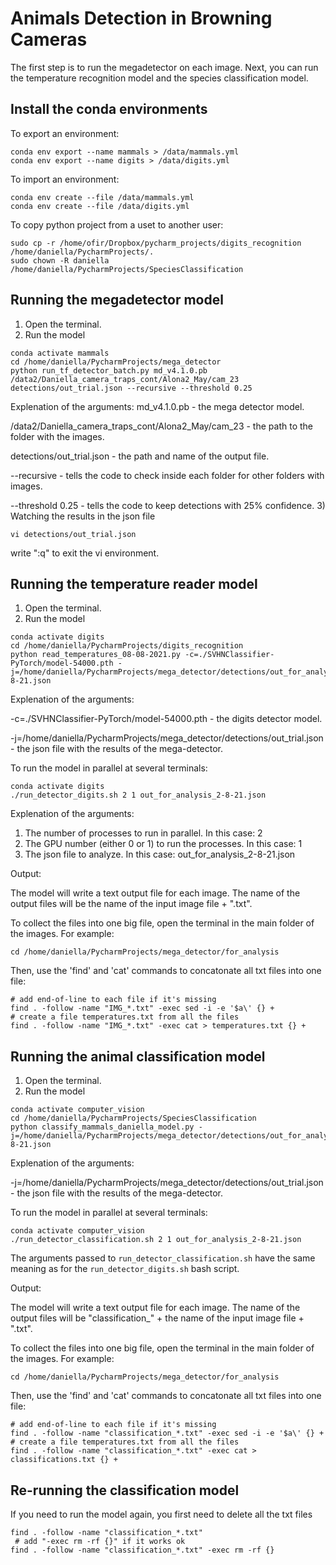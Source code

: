 # Animals Detection in Browning Cameras

The first step is to run the megadetector on each image. Next, you can run the temperature recognition model and the species classification model.

## Install the conda environments
To export an environment:
```
conda env export --name mammals > /data/mammals.yml
conda env export --name digits > /data/digits.yml
```
To import an environment:
```
conda env create --file /data/mammals.yml
conda env create --file /data/digits.yml
```
To copy python project from a uset to another user:
```
sudo cp -r /home/ofir/Dropbox/pycharm_projects/digits_recognition /home/daniella/PycharmProjects/.
sudo chown -R daniella /home/daniella/PycharmProjects/SpeciesClassification
```

## Running the megadetector model

1) Open the terminal.
2) Run the model
```
conda activate mammals
cd /home/daniella/PycharmProjects/mega_detector
python run_tf_detector_batch.py md_v4.1.0.pb /data2/Daniella_camera_traps_cont/Alona2_May/cam_23 detections/out_trial.json --recursive --threshold 0.25
```
Explenation of the arguments:
md_v4.1.0.pb - the mega detector model.

/data2/Daniella_camera_traps_cont/Alona2_May/cam_23 - the path to the folder with the images.

detections/out_trial.json - the path and name of the output file.

--recursive - tells the code to check inside each folder for other folders with images.

--threshold 0.25 - tells the code to keep detections with 25% confidence.
3) Watching the results in the json file
```
vi detections/out_trial.json
```
write ":q" to exit the vi environment.

## Running the temperature reader model
1) Open the terminal.
2) Run the model
```
conda activate digits
cd /home/daniella/PycharmProjects/digits_recognition
python read_temperatures_08-08-2021.py -c=./SVHNClassifier-PyTorch/model-54000.pth -j=/home/daniella/PycharmProjects/mega_detector/detections/out_for_analysis_2-8-21.json
```
Explenation of the arguments:

-c=./SVHNClassifier-PyTorch/model-54000.pth - the digits detector model.

-j=/home/daniella/PycharmProjects/mega_detector/detections/out_trial.json - the json file with the results of the mega-detector. 

To run the model in parallel at several terminals:
```
conda activate digits
./run_detector_digits.sh 2 1 out_for_analysis_2-8-21.json 
```
Explenation of the arguments:
1) The number of processes to run in parallel. In this case: 2
2) The GPU number (either 0 or 1) to run the processes. In this case: 1
3) The json file to analyze. In this case: out_for_analysis_2-8-21.json

Output:

The model will write a text output file for each image. The name of the output files will be the name of the input image file + ".txt". 

To collect the files into one big file, open the terminal in the main folder of the images. For example:
```
cd /home/daniella/PycharmProjects/mega_detector/for_analysis
```
Then, use the 'find' and 'cat' commands to concatonate all txt files into one file:
```
# add end-of-line to each file if it's missing
find . -follow -name "IMG_*.txt" -exec sed -i -e '$a\' {} +
# create a file temperatures.txt from all the files
find . -follow -name "IMG_*.txt" -exec cat > temperatures.txt {} +
```

## Running the animal classification model

1) Open the terminal.
2) Run the model
```
conda activate computer_vision
cd /home/daniella/PycharmProjects/SpeciesClassification
python classify_mammals_daniella_model.py -j=/home/daniella/PycharmProjects/mega_detector/detections/out_for_analysis_2-8-21.json
```
Explenation of the arguments:

-j=/home/daniella/PycharmProjects/mega_detector/detections/out_trial.json - the json file with the results of the mega-detector. 

To run the model in parallel at several terminals:
```
conda activate computer_vision
./run_detector_classification.sh 2 1 out_for_analysis_2-8-21.json 
```
The arguments passed to `run_detector_classification.sh` have the same meaning as for the `run_detector_digits.sh` bash script.

Output:

The model will write a text output file for each image. The name of the output files will be "classification_" + the name of the input image file + ".txt". 

To collect the files into one big file, open the terminal in the main folder of the images. For example:
```
cd /home/daniella/PycharmProjects/mega_detector/for_analysis
```
Then, use the 'find' and 'cat' commands to concatonate all txt files into one file:
```
# add end-of-line to each file if it's missing
find . -follow -name "classification_*.txt" -exec sed -i -e '$a\' {} +
# create a file temperatures.txt from all the files
find . -follow -name "classification_*.txt" -exec cat > classifications.txt {} +
```

## Re-running the classification model
If you need to run the model again, you first need to delete all the txt files
```
find . -follow -name "classification_*.txt" 
 # add "-exec rm -rf {}" if it works ok
find . -follow -name "classification_*.txt" -exec rm -rf {} 
```



